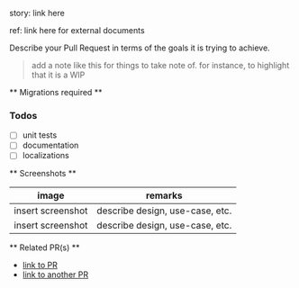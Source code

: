 story: link here

ref: link here for external documents


Describe your Pull Request in terms of the goals it is trying to achieve.

> add a note like this for things to take note of.
> for instance, to highlight that it is a WIP

** Migrations required **


### Todos
- [ ] unit tests
- [ ] documentation
- [ ] localizations

** Screenshots **

| image | remarks |
| ----- | ------- |
| insert screenshot | describe design, use-case, etc. |
| insert screenshot | describe design, use-case, etc. |

** Related PR(s) **
- [link to PR](#)
- [link to another PR](#)
